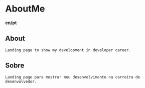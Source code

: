 # AboutMe

**en/pt**

## About

~~~
Landing page to show my development in developer career.
~~~

## Sobre
~~~
Landing page para mostrar meu desenvolvimento na carreira de desenvolvedor.
~~~
